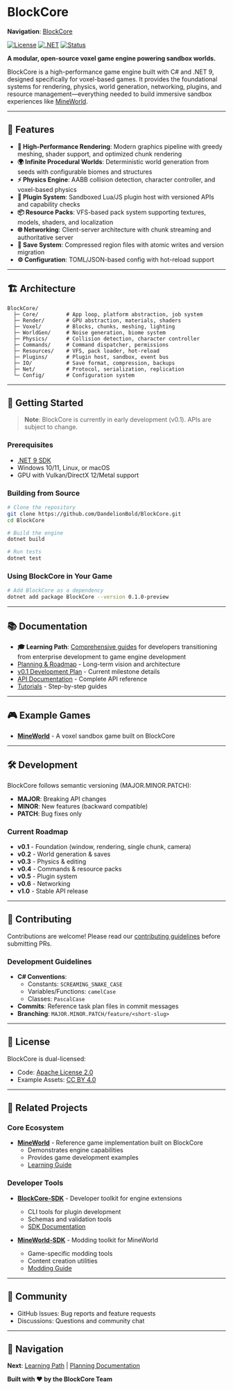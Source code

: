 # BlockCore

**Navigation**: [BlockCore](README.md)

[![License](https://img.shields.io/badge/License-Apache%202.0-blue.svg)](LICENSE)
[![.NET](https://img.shields.io/badge/.NET-9.0-purple.svg)](https://dotnet.microsoft.com/)
[![Status](https://img.shields.io/badge/Status-In%20Development-yellow.svg)]()

**A modular, open-source voxel game engine powering sandbox worlds.**

BlockCore is a high-performance game engine built with C# and .NET 9, designed specifically for voxel-based games. It provides the foundational systems for rendering, physics, world generation, networking, plugins, and resource management—everything needed to build immersive sandbox experiences like [MineWorld](https://github.com/DandelionBold/MineWorld).

---

## 🎯 Features

- **🎨 High-Performance Rendering**: Modern graphics pipeline with greedy meshing, shader support, and optimized chunk rendering
- **🌍 Infinite Procedural Worlds**: Deterministic world generation from seeds with configurable biomes and structures
- **⚡ Physics Engine**: AABB collision detection, character controller, and voxel-based physics
- **🔌 Plugin System**: Sandboxed Lua/JS plugin host with versioned APIs and capability checks
- **📦 Resource Packs**: VFS-based pack system supporting textures, models, shaders, and localization
- **🌐 Networking**: Client-server architecture with chunk streaming and authoritative server
- **💾 Save System**: Compressed region files with atomic writes and version migration
- **⚙️ Configuration**: TOML/JSON-based config with hot-reload support

---

## 🏗️ Architecture

```
BlockCore/
  ├─ Core/         # App loop, platform abstraction, job system
  ├─ Render/       # GPU abstraction, materials, shaders
  ├─ Voxel/        # Blocks, chunks, meshing, lighting
  ├─ WorldGen/     # Noise generation, biome system
  ├─ Physics/      # Collision detection, character controller
  ├─ Commands/     # Command dispatcher, permissions
  ├─ Resources/    # VFS, pack loader, hot-reload
  ├─ Plugins/      # Plugin host, sandbox, event bus
  ├─ IO/           # Save format, compression, backups
  ├─ Net/          # Protocol, serialization, replication
  └─ Config/       # Configuration system
```

---

## 🚀 Getting Started

> **Note**: BlockCore is currently in early development (v0.1). APIs are subject to change.

### Prerequisites

- [.NET 9 SDK](https://dotnet.microsoft.com/download/dotnet/9.0)
- Windows 10/11, Linux, or macOS
- GPU with Vulkan/DirectX 12/Metal support

### Building from Source

```bash
# Clone the repository
git clone https://github.com/DandelionBold/BlockCore.git
cd BlockCore

# Build the engine
dotnet build

# Run tests
dotnet test
```

### Using BlockCore in Your Game

```bash
# Add BlockCore as a dependency
dotnet add package BlockCore --version 0.1.0-preview
```

---

## 📚 Documentation

- **🎓 Learning Path**: [Comprehensive guides](docs/learning/README.md) for developers transitioning from enterprise development to game engine development
- [Planning & Roadmap](docs/planning/overall.md) - Long-term vision and architecture
- [v0.1 Development Plan](docs/planning/v0.1.md) - Current milestone details
- [API Documentation](docs/api/README.md) - Complete API reference
- [Tutorials](docs/tutorials/README.md) - Step-by-step guides

---

## 🎮 Example Games

- [**MineWorld**](https://github.com/DandelionBold/MineWorld) - A voxel sandbox game built on BlockCore

---

## 🛠️ Development

BlockCore follows semantic versioning (MAJOR.MINOR.PATCH):
- **MAJOR**: Breaking API changes
- **MINOR**: New features (backward compatible)
- **PATCH**: Bug fixes only

### Current Roadmap

- **v0.1** - Foundation (window, rendering, single chunk, camera)
- **v0.2** - World generation & saves
- **v0.3** - Physics & editing
- **v0.4** - Commands & resource packs
- **v0.5** - Plugin system
- **v0.6** - Networking
- **v1.0** - Stable API release

---

## 🤝 Contributing

Contributions are welcome! Please read our [contributing guidelines](CONTRIBUTING.md) before submitting PRs.

### Development Guidelines

- **C# Conventions**: 
  - Constants: `SCREAMING_SNAKE_CASE`
  - Variables/Functions: `camelCase`
  - Classes: `PascalCase`
- **Commits**: Reference task plan files in commit messages
- **Branching**: `MAJOR.MINOR.PATCH/feature/<short-slug>`

---

## 📄 License

BlockCore is dual-licensed:
- Code: [Apache License 2.0](LICENSE)
- Example Assets: [CC BY 4.0](LICENSE-CC-BY-4.0)

---

## 🌟 Related Projects

### Core Ecosystem
- **[MineWorld](https://github.com/DandelionBold/MineWorld)** - Reference game implementation built on BlockCore
  - Demonstrates engine capabilities
  - Provides game development examples
  - [Learning Guide](https://github.com/DandelionBold/MineWorld/blob/main/docs/learning/README.md)

### Developer Tools
- **[BlockCore-SDK](https://github.com/DandelionBold/BlockCore-SDK)** - Developer toolkit for engine extensions
  - CLI tools for plugin development
  - Schemas and validation tools
  - [SDK Documentation](https://github.com/DandelionBold/BlockCore-SDK/blob/main/docs/learning/README.md)

- **[MineWorld-SDK](https://github.com/DandelionBold/MineWorld-SDK)** - Modding toolkit for MineWorld
  - Game-specific modding tools
  - Content creation utilities
  - [Modding Guide](https://github.com/DandelionBold/MineWorld-SDK/blob/main/docs/learning/README.md)

---

## 💬 Community

- GitHub Issues: Bug reports and feature requests
- Discussions: Questions and community chat

---

## 📖 Navigation

**Next**: [Learning Path](docs/learning/README.md) | [Planning Documentation](docs/planning/README.md)

**Built with ❤️ by the BlockCore Team**

